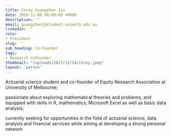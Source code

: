 ```yaml
---
title: Corey Guangzhen Jin
date: 2016-11-08 00:00:00 +0000
description: ''
email: guangzhenj@student.unimelb.edu.au
linkedin: ''
role:
- President
slug: ''
sub_heading: Co-Founder
tags:
- Research Cofounder
thumbnail: "/uploads/2017/11/14/Corey.jpeg"
layout: 'person'
---
```


Actuarial science student and co-founder of Equity Research Association at University of Melbourne;

passionate about exploring mathematical theories and problems, and equipped with skills in R, mathematics, Microsoft Excel as well as basic data analysis;

currently seeking for opportunities in the field of actuarial science, data analysis and financial services while aiming at developing a strong personal network
